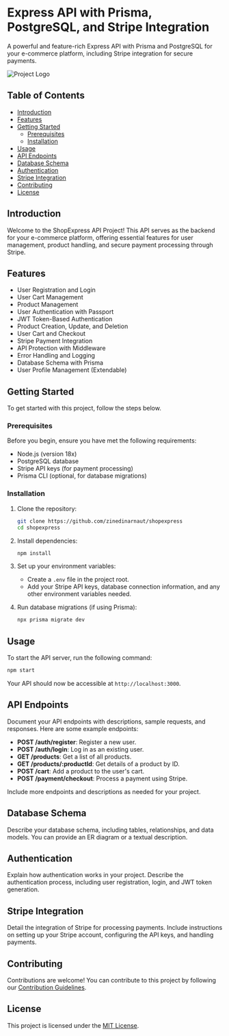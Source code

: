 # Express API with Prisma, PostgreSQL, and Stripe Integration

A powerful and feature-rich Express API with Prisma and PostgreSQL for your e-commerce platform, including Stripe integration for secure payments.

![Project Logo](project-logo.png) <!-- If applicable -->

## Table of Contents

- [Introduction](#introduction)
- [Features](#features)
- [Getting Started](#getting-started)
  - [Prerequisites](#prerequisites)
  - [Installation](#installation)
- [Usage](#usage)
- [API Endpoints](#api-endpoints)
- [Database Schema](#database-schema)
- [Authentication](#authentication)
- [Stripe Integration](#stripe-integration)
- [Contributing](#contributing)
- [License](#license)

## Introduction

Welcome to the ShopExpress API Project! This API serves as the backend for your e-commerce platform, offering essential features for user management, product handling, and secure payment processing through Stripe.

## Features

- User Registration and Login
- User Cart Management
- Product Management
- User Authentication with Passport
- JWT Token-Based Authentication
- Product Creation, Update, and Deletion
- User Cart and Checkout
- Stripe Payment Integration
- API Protection with Middleware
- Error Handling and Logging
- Database Schema with Prisma
- User Profile Management (Extendable)

## Getting Started

To get started with this project, follow the steps below.

### Prerequisites

Before you begin, ensure you have met the following requirements:

- Node.js (version 18x)
- PostgreSQL database
- Stripe API keys (for payment processing)
- Prisma CLI (optional, for database migrations)

### Installation

1. Clone the repository:

   ```bash
   git clone https://github.com/zinedinarnaut/shopexpress
   cd shopexpress
   ```

2. Install dependencies:

   ```bash
   npm install
   ```

3. Set up your environment variables:
   
   - Create a `.env` file in the project root.
   - Add your Stripe API keys, database connection information, and any other environment variables needed.

4. Run database migrations (if using Prisma):

   ```bash
   npx prisma migrate dev
   ```

## Usage

To start the API server, run the following command:

```bash
npm start
```

Your API should now be accessible at `http://localhost:3000`.

## API Endpoints

Document your API endpoints with descriptions, sample requests, and responses. Here are some example endpoints:

- **POST /auth/register**: Register a new user.
- **POST /auth/login**: Log in as an existing user.
- **GET /products**: Get a list of all products.
- **GET /products/:productId**: Get details of a product by ID.
- **POST /cart**: Add a product to the user's cart.
- **POST /payment/checkout**: Process a payment using Stripe.

Include more endpoints and descriptions as needed for your project.

## Database Schema

Describe your database schema, including tables, relationships, and data models. You can provide an ER diagram or a textual description.

## Authentication

Explain how authentication works in your project. Describe the authentication process, including user registration, login, and JWT token generation.

## Stripe Integration

Detail the integration of Stripe for processing payments. Include instructions on setting up your Stripe account, configuring the API keys, and handling payments.

## Contributing

Contributions are welcome! You can contribute to this project by following our [Contribution Guidelines](CONTRIBUTING.md).

## License

This project is licensed under the [MIT License](LICENSE).